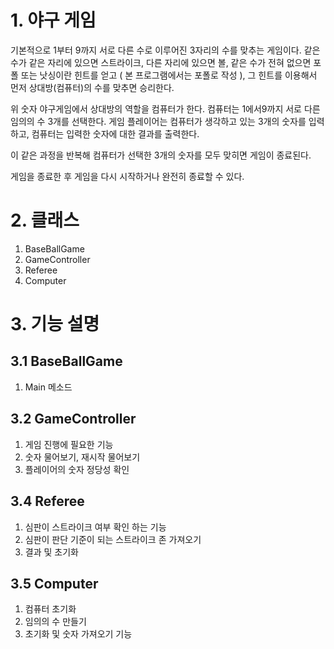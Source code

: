 

# 1. 야구 게임

 기본적으로 1부터 9까지 서로 다른 수로 이루어진 3자리의 수를 맞추는 게임이다.
 같은 수가 같은 자리에 있으면 스트라이크, 다른 자리에 있으면 볼, 같은 수가 전혀 없으면 포폴 또는 낫싱이란 힌트를 얻고 ( 본 프로그램에서는 포폴로 작성 ), 그 힌트를 이용해서 먼저
 상대방(컴퓨터)의 수를 맞추면 승리한다.

 위 숫자 야구게임에서 상대방의 역할을 컴퓨터가 한다. 컴퓨터는 1에서9까지 서로 다른 임의의 수 3개를 선택한다.
 게임 플레이어는 컴퓨터가 생각하고 있는 3개의 숫자를 입력하고, 컴퓨터는 입력한 숫자에 대한 결과를 출력한다.

 이 같은 과정을 반복해 컴퓨터가 선택한 3개의 숫자를 모두 맞히면 게임이 종료된다.

 게임을 종료한 후 게임을 다시 시작하거나 완전히 종료할 수 있다.

# 2. 클래스

1. BaseBallGame
2. GameController
3. Referee
4. Computer

# 3. 기능 설명
## 3.1 BaseBallGame

1. Main 메소드

## 3.2 GameController

1. 게임 진행에 필요한 기능
2. 숫자 물어보기, 재시작 물어보기
3. 플레이어의 숫자 정당성 확인

## 3.4 Referee

1. 심판이 스트라이크 여부 확인 하는 기능
2. 심판이 판단 기준이 되는 스트라이크 존 가져오기
3. 결과 및 초기화

## 3.5 Computer

1. 컴퓨터 초기화
2. 임의의 수 만들기
3. 초기화 및 숫자 가져오기 기능